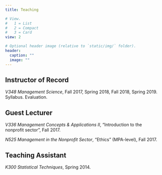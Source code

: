 ```yaml
---
title: Teaching

# View.
#   1 = List
#   2 = Compact
#   3 = Card
view: 2

# Optional header image (relative to `static/img/` folder).
header:
  caption: ""
  image: ""
---
```


## Instructor of Record
_V348 Management Science_, Fall 2017, Spring 2018, Fall 2018, Spring 2019. Syllabus. Evaluation.

## Guest Lecturer
_V336 Management Concepts & Applications II_, “Introduction to the nonprofit sector”, Fall 2017.

_N525 Management in the Nonprofit Sector_, “Ethics” (MPA-level), Fall 2017.

## Teaching Assistant
_K300 Statistical Techniques_, Spring 2014.

